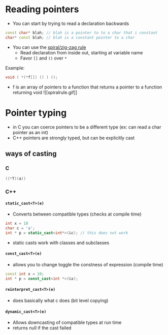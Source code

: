 # Reading pointers
- You can start by trying to read a declaration backwards
```c++
const char* blah; // blah is a pointer to to a char that i constant
char* const blah; // blah is a constant pointer to a char
```

- You can use the [spiral/zig-zag rule](https://stackoverflow.com/a/34560439)
	- Read declaration from inside out, starting at variable name
	- Favor `[]` and `()` over `*`

Example:
```c++
void ( *(*f[]) () ) ();  
```
- f is an array of pointers to a function that returns a pointer to a function returning void
![[spiralrule.gif]]

# Pointer typing
- in C you can coerce pointers to be a different type (ex: can read a char pointer as an int)
- C++ pointers are strongly typed, but can be explicitly cast

## ways of casting
### C
```c
((*T)(a))
```
### C++
#### `static_cast<T>(e)`
- Converts between compatible types (checks at compile time)
```c++
int x = 10
char c = 'a';
int * p = static_cast<int*>(&c); // this does not work
```
- static casts work with classes and subclasses
#### `const_cast<T>(e)`
- allows you to change toggle the constness of expression (compile time)
```c++
const int x = 10;
int * p = const_cast<int *>(&x);
```
#### `reinterpret_cast<T>(e)`
- does basically what c does (bit level copying)
#### `dynamic_cast<T>(e)`
- Allows downcasting of compatible types at run time
- returns null if the cast failed